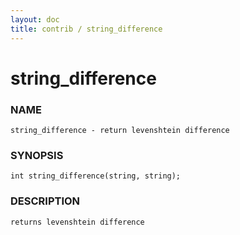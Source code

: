 ```yaml
---
layout: doc
title: contrib / string_difference
---
```

# string_difference

### NAME

    string_difference - return levenshtein difference

### SYNOPSIS

    int string_difference(string, string);

### DESCRIPTION

    returns levenshtein difference
